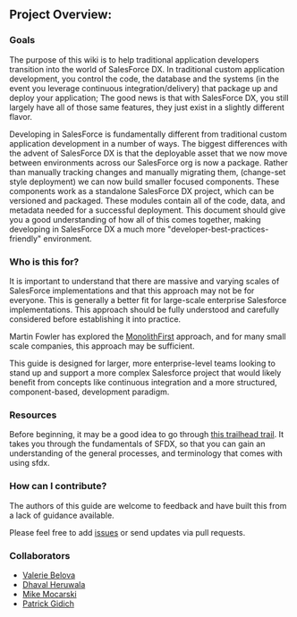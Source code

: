 ## Project Overview: 

### Goals

The purpose of this wiki is to help traditional application developers transition into the world of SalesForce DX.  In traditional custom application development, you control the code, the database and the systems (in the event you leverage continuous integration/delivery) that package up and deploy your application; The good news is that with SalesForce DX, you still largely have all of those same features, they just exist in a slightly different flavor. 

Developing in SalesForce is fundamentally different from traditional custom application development in a number of ways. The biggest differences with the advent of SalesForce DX is that the deployable asset that we now move between environments across our SalesForce org is now a package. Rather than manually tracking changes and manually migrating them, (change-set style deployment) we can now build smaller focused components. These components work as a standalone SalesForce DX project, which can be versioned and packaged. These modules contain all of the code, data, and metadata needed for a successful deployment. This document should give you a good understanding of how all of this comes together, making developing in SalesForce DX a much more "developer-best-practices-friendly" environment.

### Who is this for?
It is important to understand that there are massive and varying scales of SalesForce implementations and that this approach may not be for everyone.  This is generally a better fit for large-scale enterprise Salesforce implementations. This approach should be fully understood and carefully considered before establishing it into practice. 

Martin Fowler has explored the [MonolithFirst](https://martinfowler.com/bliki/MonolithFirst.html) approach, and for many small scale companies, this approach may be sufficient. 

This guide is designed for larger, more enterprise-level teams looking to stand up and support a more complex Salesforce project that would likely benefit from concepts like continuous integration and a more structured, component-based, development paradigm.

### Resources
Before beginning, it may be a good idea to go through [this trailhead trail](https://trailhead.salesforce.com/content/learn/trails/sfdx_get_started). It takes you through the fundamentals of SFDX, so that you can gain an understanding of the general processes, and terminology that comes with using sfdx.

### How can I contribute?
The authors of this guide are welcome to feedback and have built this from a lack of guidance available.

Please feel free to add [issues](https://github.com/ECFMG/salesforce-unlocked-packages-guide/issues) or send updates via pull requests.



### Collaborators
* [Valerie Belova](https://github.com/valbelova)
* [Dhaval Heruwala](https://github.com/heruwala)
* [Mike Mocarski](https://github.com/mmocarski72)
* [Patrick Gidich](https://github.com/gidich)
